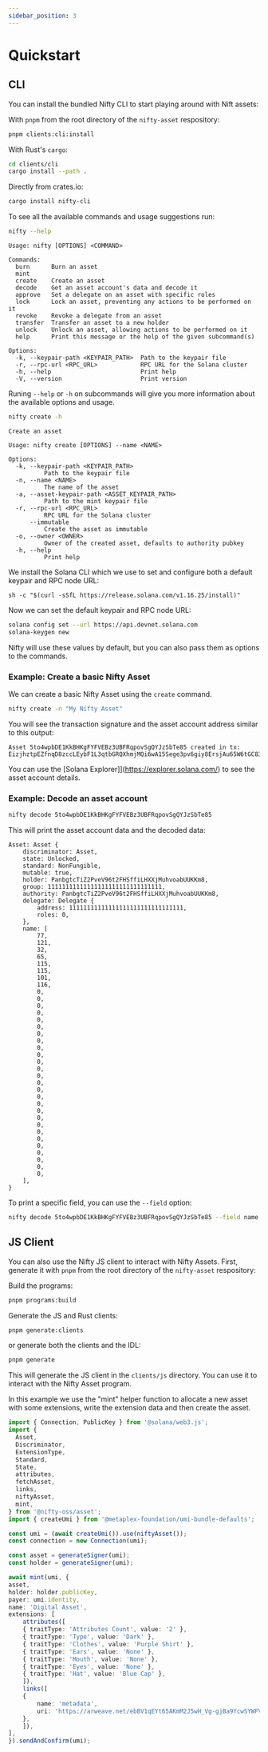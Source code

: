 ```yaml
---
sidebar_position: 3
---
```


# Quickstart

## CLI

You can install the bundled Nifty CLI to start playing around with Nift assets:

With `pnpm` from the root directory of the `nifty-asset` respository:

```bash
pnpm clients:cli:install
```

With Rust's `cargo`:

```bash
cd clients/cli
cargo install --path .
```

Directly from crates.io:

```bash
cargo install nifty-cli
```

To see all the available commands and usage suggestions run:

```bash
nifty --help
```

```
Usage: nifty [OPTIONS] <COMMAND>

Commands:
  burn      Burn an asset
  mint      
  create    Create an asset
  decode    Get an asset account's data and decode it
  approve   Set a delegate on an asset with specific roles
  lock      Lock an asset, preventing any actions to be performed on it
  revoke    Revoke a delegate from an asset
  transfer  Transfer an asset to a new holder
  unlock    Unlock an asset, allowing actions to be performed on it
  help      Print this message or the help of the given subcommand(s)

Options:
  -k, --keypair-path <KEYPAIR_PATH>  Path to the keypair file
  -r, --rpc-url <RPC_URL>            RPC URL for the Solana cluster
  -h, --help                         Print help
  -V, --version                      Print version
```

Runing `--help` or `-h` on subcommands will give you more information about the available options and usage.

```bash
nifty create -h
```

```
Create an asset

Usage: nifty create [OPTIONS] --name <NAME>

Options:
  -k, --keypair-path <KEYPAIR_PATH>
          Path to the keypair file
  -n, --name <NAME>
          The name of the asset
  -a, --asset-keypair-path <ASSET_KEYPAIR_PATH>
          Path to the mint keypair file
  -r, --rpc-url <RPC_URL>
          RPC URL for the Solana cluster
      --immutable
          Create the asset as immutable
  -o, --owner <OWNER>
          Owner of the created asset, defaults to authority pubkey
  -h, --help
          Print help
```

We install the Solana CLI which we use to set and configure both a default keypair and RPC node URL:

```
sh -c "$(curl -sSfL https://release.solana.com/v1.16.25/install)"
```

Now we can set the default keypair and RPC node URL:

```bash
solana config set --url https://api.devnet.solana.com
solana-keygen new
```

Nifty will use these values by default, but you can also pass them as options to the commands.


### Example: Create a basic Nifty Asset

We can create a basic Nifty Asset using the `create` command. 
```bash
nifty create -n "My Nifty Asset"
```
You will see the transaction signature and the asset account address similar to this output:

```
Asset 5to4wpbDE1KkBHKgFYFVEBz3UBFRqpovSgQYJzSbTe85 created in tx: EizjhztpEZfnqD8zccLEybF1L3qtbGRQXhmjMQi6wA15Sege3pv6giy8ErsjAu65W6tGC83UU185CEt4tYAkGP8
```

You can use the [Solana Explorer]](https://explorer.solana.com/) to see the asset account details.

### Example: Decode an asset account

```bash
nifty decode 5to4wpbDE1KkBHKgFYFVEBz3UBFRqpovSgQYJzSbTe85
```

This will print the asset account data and the decoded data:

```
Asset: Asset {
    discriminator: Asset,
    state: Unlocked,
    standard: NonFungible,
    mutable: true,
    holder: PanbgtcTiZ2PveV96t2FHSffiLHXXjMuhvoabUUKKm8,
    group: 11111111111111111111111111111111,
    authority: PanbgtcTiZ2PveV96t2FHSffiLHXXjMuhvoabUUKKm8,
    delegate: Delegate {
        address: 11111111111111111111111111111111,
        roles: 0,
    },
    name: [
        77,
        121,
        32,
        65,
        115,
        115,
        101,
        116,
        0,
        0,
        0,
        0,
        0,
        0,
        0,
        0,
        0,
        0,
        0,
        0,
        0,
        0,
        0,
        0,
        0,
        0,
        0,
        0,
        0,
        0,
        0,
        0,
        0,
        0,
        0,
    ],
}
```

To print a specific field, you can use the `--field` option:

```bash
nifty decode 5to4wpbDE1KkBHKgFYFVEBz3UBFRqpovSgQYJzSbTe85 --field name
```

## JS Client

You can also use the Nifty JS client to interact with Nifty Assets. First, generate it with `pnpm` from the root directory of the `nifty-asset` respository:

Build the programs:

```bash
pnpm programs:build
```

Generate the JS and Rust clients:

```bash
pnpm generate:clients
```

or generate both the clients and the IDL:

```bash
pnpm generate
```

This will generate the JS client in the `clients/js` directory. You can use it to interact with the Nifty Asset program.

In this example we use the "mint" helper function to allocate a new asset with some extensions, write the extension data and then
create the asset.

```typescript
import { Connection, PublicKey } from '@solana/web3.js';
import {
  Asset,
  Discriminator,
  ExtensionType,
  Standard,
  State,
  attributes,
  fetchAsset,
  links,
  niftyAsset,
  mint,
} from '@nifty-oss/asset';
import { createUmi } from '@metaplex-foundation/umi-bundle-defaults';

const umi = (await createUmi()).use(niftyAsset());
const connection = new Connection(umi);

const asset = generateSigner(umi);
const holder = generateSigner(umi);

await mint(umi, {
asset,
holder: holder.publicKey,
payer: umi.identity,
name: 'Digital Asset',
extensions: [
    attributes([
    { traitType: 'Attributes Count', value: '2' },
    { traitType: 'Type', value: 'Dark' },
    { traitType: 'Clothes', value: 'Purple Shirt' },
    { traitType: 'Ears', value: 'None' },
    { traitType: 'Mouth', value: 'None' },
    { traitType: 'Eyes', value: 'None' },
    { traitType: 'Hat', value: 'Blue Cap' },
    ]),
    links([
    {
        name: 'metadata',
        uri: 'https://arweave.net/ebBV1qEYt65AKmM2J5wH_Vg-gjBa9YcwSYWFVt0rw9w',
    },
    ]),
],
}).sendAndConfirm(umi);
```
